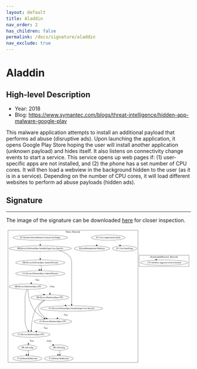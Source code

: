 ```yaml
---
layout: default
title: Aladdin
nav_order: 2
has_children: false
permalink: /docs/signature/aladdin
nav_exclude: true
---
```


# Aladdin

## High-level Description

* Year: 2018
* Blog: https://www.symantec.com/blogs/threat-intelligence/hidden-app-malware-google-play

This malware application attempts to install an additional payload that performs ad abuse (disruptive ads). Upon launching the application, it opens Google Play Store hoping the user will install another application (unknown payload) and hides itself. It also listens on connectivity change events to start a service. This service opens up web pages if: (1) user-specific apps are not installed, and (2) the phone has a set number of CPU cores. It will then load a webview in the background hidden to the user (as it is in a service). Depending on the number of CPU cores, it will load different websites to perform ad abuse payloads (hidden ads).

## Signature
---

The image of the signature can be downloaded [here](../../img/signatures/Aladdin.png) for closer inspection.

![](../../img/signatures/Aladdin.png)
